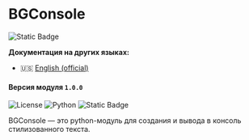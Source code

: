 # BGConsole
![Static Badge](https://img.shields.io/badge/%F0%9F%87%B7%F0%9F%87%BA-%D0%94%D0%BE%D0%BA%D1%83%D0%BC%D0%B5%D0%BD%D1%82%D0%B0%D1%86%D0%B8%D1%8F%20%D0%BD%D0%B0%20%D1%80%D1%83%D1%81%D1%81%D0%BA%D0%BE%D0%BC-white?style=for-the-badge)

**Документация на других языках:**
- 🇺🇸 [English (official)](https://github.com/BelGray/BGConsole/blob/main/README.md)

#### Версия модуля `1.0.0`
![License](https://img.shields.io/badge/License-MIT-g?style=flat)
![Python](https://img.shields.io/badge/Python-3.9%5E-blue?style=flat)
![Static Badge](https://img.shields.io/badge/PyPi-v1.0.0-blue?style=flat)


BGConsole — это python-модуль для создания и вывода в консоль стилизованного текста.

